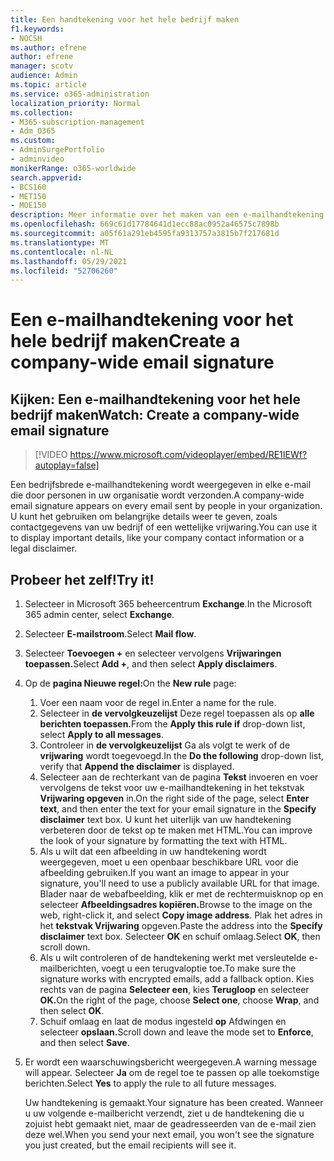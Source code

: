 ```yaml
---
title: Een handtekening voor het hele bedrijf maken
f1.keywords:
- NOCSH
ms.author: efrene
author: efrene
manager: scotv
audience: Admin
ms.topic: article
ms.service: o365-administration
localization_priority: Normal
ms.collection:
- M365-subscription-management
- Adm_O365
ms.custom:
- AdminSurgePortfolio
- adminvideo
monikerRange: o365-worldwide
search.appverid:
- BCS160
- MET150
- MOE150
description: Meer informatie over het maken van een e-mailhandtekening voor het hele bedrijf.
ms.openlocfilehash: 669c61d17784641d1ecc88ac0952a46575c7898b
ms.sourcegitcommit: a05f61a291eb4595fa9313757a3815b7f217681d
ms.translationtype: MT
ms.contentlocale: nl-NL
ms.lasthandoff: 05/29/2021
ms.locfileid: "52706260"
---
```

# <a name="create-a-company-wide-email-signature"></a><span data-ttu-id="bb7a6-103">Een e-mailhandtekening voor het hele bedrijf maken</span><span class="sxs-lookup"><span data-stu-id="bb7a6-103">Create a company-wide email signature</span></span>

## <a name="watch-create-a-company-wide-email-signature"></a><span data-ttu-id="bb7a6-104">Kijken: Een e-mailhandtekening voor het hele bedrijf maken</span><span class="sxs-lookup"><span data-stu-id="bb7a6-104">Watch: Create a company-wide email signature</span></span>

> [!VIDEO https://www.microsoft.com/videoplayer/embed/RE1IEWf?autoplay=false]

<span data-ttu-id="bb7a6-105">Een bedrijfsbrede e-mailhandtekening wordt weergegeven in elke e-mail die door personen in uw organisatie wordt verzonden.</span><span class="sxs-lookup"><span data-stu-id="bb7a6-105">A company-wide email signature appears on every email sent by people in your organization.</span></span> <span data-ttu-id="bb7a6-106">U kunt het gebruiken om belangrijke details weer te geven, zoals contactgegevens van uw bedrijf of een wettelijke vrijwaring.</span><span class="sxs-lookup"><span data-stu-id="bb7a6-106">You can use it to display important details, like your company contact information or a legal disclaimer.</span></span> 

## <a name="try-it"></a><span data-ttu-id="bb7a6-107">Probeer het zelf!</span><span class="sxs-lookup"><span data-stu-id="bb7a6-107">Try it!</span></span>

1. <span data-ttu-id="bb7a6-108">Selecteer in Microsoft 365 beheercentrum **Exchange**.</span><span class="sxs-lookup"><span data-stu-id="bb7a6-108">In the Microsoft 365 admin center, select **Exchange**.</span></span>
1. <span data-ttu-id="bb7a6-109">Selecteer **E-mailstroom**.</span><span class="sxs-lookup"><span data-stu-id="bb7a6-109">Select **Mail flow**.</span></span>
1. <span data-ttu-id="bb7a6-110">Selecteer **Toevoegen +** en selecteer vervolgens **Vrijwaringen toepassen.**</span><span class="sxs-lookup"><span data-stu-id="bb7a6-110">Select **Add +**, and then select **Apply disclaimers**.</span></span>
1. <span data-ttu-id="bb7a6-111">Op de **pagina Nieuwe regel:**</span><span class="sxs-lookup"><span data-stu-id="bb7a6-111">On the **New rule** page:</span></span>
    1. <span data-ttu-id="bb7a6-112">Voer een naam voor de regel in.</span><span class="sxs-lookup"><span data-stu-id="bb7a6-112">Enter a name for the rule.</span></span>
    1. <span data-ttu-id="bb7a6-113">Selecteer in **de vervolgkeuzelijst** Deze regel toepassen als op **alle berichten toepassen.**</span><span class="sxs-lookup"><span data-stu-id="bb7a6-113">From the **Apply this rule if** drop-down list, select **Apply to all messages**.</span></span>
    1. <span data-ttu-id="bb7a6-114">Controleer in **de vervolgkeuzelijst** Ga als volgt te werk of de **vrijwaring** wordt toegevoegd.</span><span class="sxs-lookup"><span data-stu-id="bb7a6-114">In the **Do the following** drop-down list, verify that **Append the disclaimer** is displayed.</span></span>
    1. <span data-ttu-id="bb7a6-115">Selecteer aan de rechterkant van de pagina **Tekst** invoeren en voer vervolgens de tekst voor uw e-mailhandtekening in het tekstvak **Vrijwaring opgeven** in.</span><span class="sxs-lookup"><span data-stu-id="bb7a6-115">On the right side of the page, select **Enter text**, and then enter the text for your email signature in the **Specify disclaimer** text box.</span></span> <span data-ttu-id="bb7a6-116">U kunt het uiterlijk van uw handtekening verbeteren door de tekst op te maken met HTML.</span><span class="sxs-lookup"><span data-stu-id="bb7a6-116">You can improve the look of your signature by formatting the text with HTML.</span></span>
    1. <span data-ttu-id="bb7a6-117">Als u wilt dat een afbeelding in uw handtekening wordt weergegeven, moet u een openbaar beschikbare URL voor die afbeelding gebruiken.</span><span class="sxs-lookup"><span data-stu-id="bb7a6-117">If you want an image to appear in your signature, you'll need to use a publicly available URL for that image.</span></span> <span data-ttu-id="bb7a6-118">Blader naar de webafbeelding, klik er met de rechtermuisknop op en selecteer **Afbeeldingsadres kopiëren.**</span><span class="sxs-lookup"><span data-stu-id="bb7a6-118">Browse to the image on the web, right-click it, and select **Copy image address**.</span></span> <span data-ttu-id="bb7a6-119">Plak het adres in het **tekstvak Vrijwaring** opgeven.</span><span class="sxs-lookup"><span data-stu-id="bb7a6-119">Paste the address into the **Specify disclaimer** text box.</span></span> <span data-ttu-id="bb7a6-120">Selecteer **OK** en schuif omlaag.</span><span class="sxs-lookup"><span data-stu-id="bb7a6-120">Select **OK**, then scroll down.</span></span>
    1. <span data-ttu-id="bb7a6-121">Als u wilt controleren of de handtekening werkt met versleutelde e-mailberichten, voegt u een terugvaloptie toe.</span><span class="sxs-lookup"><span data-stu-id="bb7a6-121">To make sure the signature works with encrypted emails, add a fallback option.</span></span> <span data-ttu-id="bb7a6-122">Kies rechts van de pagina **Selecteer een**, kies **Terugloop** en selecteer **OK.**</span><span class="sxs-lookup"><span data-stu-id="bb7a6-122">On the right of the page, choose **Select one**, choose **Wrap**, and then select **OK**.</span></span>
    1. <span data-ttu-id="bb7a6-123">Schuif omlaag en laat de modus ingesteld **op** Afdwingen en selecteer **opslaan.**</span><span class="sxs-lookup"><span data-stu-id="bb7a6-123">Scroll down and leave the mode set to **Enforce**, and then select **Save**.</span></span>
1. <span data-ttu-id="bb7a6-124">Er wordt een waarschuwingsbericht weergegeven.</span><span class="sxs-lookup"><span data-stu-id="bb7a6-124">A warning message will appear.</span></span> <span data-ttu-id="bb7a6-125">Selecteer **Ja** om de regel toe te passen op alle toekomstige berichten.</span><span class="sxs-lookup"><span data-stu-id="bb7a6-125">Select **Yes** to apply the rule to all future messages.</span></span>

    <span data-ttu-id="bb7a6-126">Uw handtekening is gemaakt.</span><span class="sxs-lookup"><span data-stu-id="bb7a6-126">Your signature has been created.</span></span> <span data-ttu-id="bb7a6-127">Wanneer u uw volgende e-mailbericht verzendt, ziet u de handtekening die u zojuist hebt gemaakt niet, maar de geadresseerden van de e-mail zien deze wel.</span><span class="sxs-lookup"><span data-stu-id="bb7a6-127">When you send your next email, you won't see the signature you just created, but the email recipients will see it.</span></span>